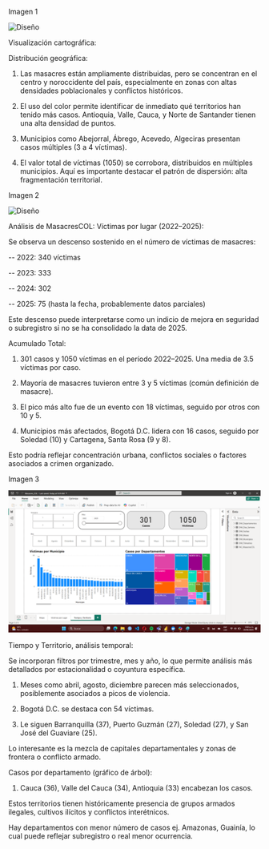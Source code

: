 Imagen 1

![Diseño](Cartografía_MasacresCOL.png) 

Visualización cartográfica:

Distribución geográfica:

1. Las masacres están ampliamente distribuidas, pero se concentran en el centro y noroccidente del país, especialmente en zonas con altas densidades poblacionales y conflictos históricos.

2. El uso del color permite identificar de inmediato qué territorios han tenido más casos. Antioquia, Valle, Cauca, y Norte de Santander tienen una alta densidad de puntos.

3. Municipios como Abejorral, Ábrego, Acevedo, Algeciras presentan casos múltiples (3 a 4 víctimas).

4. El valor total de víctimas (1050) se corrobora, distribuidos en múltiples municipios. Aquí es importante destacar el patrón de dispersión: alta fragmentación territorial.


Imagen 2

![Diseño](Análisis_MasacresCOL.png)

Análisis de MasacresCOL: Víctimas por lugar (2022–2025):

Se observa un descenso sostenido en el número de víctimas de masacres:

 -- 2022: 340 víctimas
 
 -- 2023: 333
 
 -- 2024: 302
 
 -- 2025: 75 (hasta la fecha, probablemente datos parciales)

Este descenso puede interpretarse como un indicio de mejora en seguridad o subregistro si no se ha consolidado la data de 2025.

Acumulado Total:

1. 301 casos y 1050 víctimas en el período 2022–2025. Una media de 3.5 víctimas por caso.

2. Mayoría de masacres tuvieron entre 3 y 5 víctimas (común definición de masacre).

3. El pico más alto fue de un evento con 18 víctimas, seguido por otros con 10 y 5.

4. Municipios más afectados, Bogotá D.C. lidera con 16 casos, seguido por Soledad (10) y Cartagena, Santa Rosa (9 y 8).

Esto podría reflejar concentración urbana, conflictos sociales o factores asociados a crimen organizado.

Imagen 3

![Diseño](Tiempo_Territorio.png)

Tiempo y Territorio, análisis temporal:

Se incorporan filtros por trimestre, mes y año, lo que permite análisis más detallados por estacionalidad o coyuntura específica.

 1. Meses como abril, agosto, diciembre parecen más seleccionados, posiblemente asociados a picos de violencia.
 
 2. Bogotá D.C. se destaca con 54 víctimas.
 
 3. Le siguen Barranquilla (37), Puerto Guzmán (27), Soledad (27), y San José del Guaviare (25).

Lo interesante es la mezcla de capitales departamentales y zonas de frontera o conflicto armado.

Casos por departamento (gráfico de árbol):

 1. Cauca (36), Valle del Cauca (34), Antioquia (33) encabezan los casos.

Estos territorios tienen históricamente presencia de grupos armados ilegales, cultivos ilícitos y conflictos interétnicos.

Hay departamentos con menor número de casos ej. Amazonas, Guainía, lo cual puede reflejar subregistro o real menor ocurrencia.
